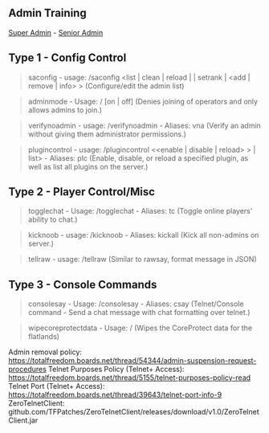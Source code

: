 ## Admin Training 
<a href="https://nullbyte-ui.github.io/admin" class="button">Super Admin</a> - <a href="https://nullbyte-ui.github.io/admin/senior/" class="button">Senior Admin</a>


## Type 1 - Config Control

> saconfig - usage: /saconfig <list | clean | reload | | setrank <username> <rank> | <add | remove | info> <username>>
(Configure/edit the admin list)

> adminmode - Usage: /<command> [on | off]
(Denies joining of operators and only allows admins to join.)

> verifynoadmin - usage: /verifynoadmin <player> - Aliases: vna
(Verify an admin without giving them administrator permissions.)

> plugincontrol - usage: /plugincontrol <<enable | disable | reload> <pluginname>> | list> - Aliases: plc
(Enable, disable, or reload a specified plugin, as well as list all plugins on the server.)

## Type 2 - Player Control/Misc

> togglechat - Usage: /togglechat - Aliases: tc
(Toggle online players' ability to chat.)

> kicknoob  - usage: /kicknoob - Aliases: kickall
(Kick all non-admins on server.)

> tellraw - usage: /tellraw <targets> <message>
(Similar to rawsay, format message in JSON)

## Type 3 - Console Commands

> consolesay - Usage: /consolesay <message> - Aliases: csay
(Telnet/Console command - Send a chat message with chat formatting over telnet.)

> wipecoreprotectdata - Usage: /<command>
(Wipes the CoreProtect data for the flatlands)



Admin removal policy: https://totalfreedom.boards.net/thread/54344/admin-suspension-request-procedures
Telnet Purposes Policy (Telnet+ Access): https://totalfreedom.boards.net/thread/5155/telnet-purposes-policy-read
Telnet Port (Telnet+ Access): https://totalfreedom.boards.net/thread/39643/telnet-port-info-9
ZeroTelnetClient: github.com/TFPatches/ZeroTelnetClient/releases/download/v1.0/ZeroTelnetClient.jar
